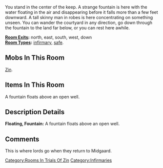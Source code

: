 You stand in the center of the keep. A strange fountain is here with the
water floating in the air and disappearing before it falls more than a
few feet downward. A tall skinny man in robes is here concentrating on
something unseen. You can wander the courtyard in any direction, go down
through the fountain to the land far below, or you can rest here awhile.

**[Room Exits](:Category:Room_Exits.md "wikilink"):** north, east,
south, west, down  
**[Room Types](:Category:Room_Types.md "wikilink"):**
[infirmary](:Category:Infirmaries.md "wikilink"),
[safe](Safe_Rooms.md "wikilink").

## Mobs In This Room

[Zin](Zin "wikilink").

## Items In This Room

A fountain floats above an open well.

## Description Details

**Floating, Fountain:** A fountain floats above an open well.

## Comments

This is where lords go when they return to Midgaard.

[Category:Rooms In Trials Of
Zin](Category:Rooms_In_Trials_Of_Zin "wikilink")
[Category:Infirmaries](Category:Infirmaries "wikilink")
